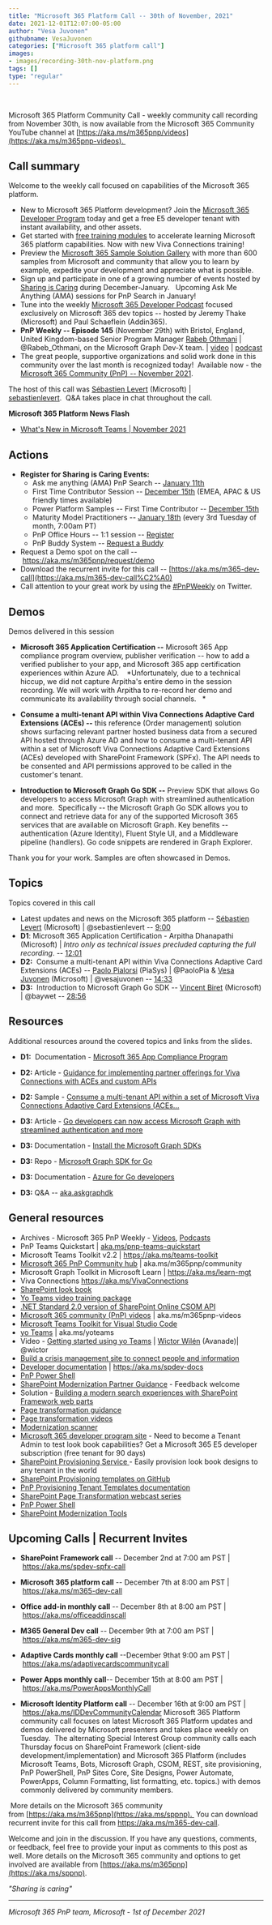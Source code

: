 ```yaml
---
title: "Microsoft 365 Platform Call -- 30th of November, 2021"
date: 2021-12-01T12:07:00-05:00
author: "Vesa Juvonen"
githubname: VesaJuvonen
categories: ["Microsoft 365 platform call"]
images:
- images/recording-30th-nov-platform.png
tags: []
type: "regular"
---
```

 

Microsoft 365 Platform Community Call - weekly community call recording
from November 30th, is now available from the Microsoft 365 Community
YouTube channel
at [https://aka.ms/m365pnp/videos](https://aka.ms/m365pnp-videos). 


## Call summary

Welcome to the weekly call focused on capabilities of the Microsoft 365
platform.   

-   New to Microsoft 365 Platform development? Join the [Microsoft 365
    Developer Program](https://aka.ms/m365/devprogram) today and get a
    free E5 developer tenant with instant availability, and other
    assets.
-   Get started with [free training
    modules](https://aka.ms/m365/dev/learn) to accelerate learning
    Microsoft 365 platform capabilities. Now with new Viva Connections
    training!
-   Preview the [Microsoft 365 Sample Solution
    Gallery](https://aka.ms/m365/samples) with more than 600 samples
    from Microsoft and community that allow you to learn by example,
    expedite your development and appreciate what is possible.
-   Sign up and participate in one of a growing number of events hosted
    by [Sharing is Caring](https://pnp.github.io/sharing-is-caring/)
    during December-January.   Upcoming Ask Me Anything (AMA) sessions
    for PnP Search in January!   
-   Tune into the weekly [Microsoft 365 Developer
    Podcast](https://m365devpodcast.com) focused exclusively on
    Microsoft 365 dev topics -- hosted by Jeremy Thake (Microsoft) and
    Paul Schaeflein (Addin365).
-   **PnP Weekly -- Episode 145** (November 29th) with Bristol,
    England, United Kingdom-based Senior Program Manager [Rabeb
    Othmani](https://twitter.com/Rabeb_Othmani) | @Rabeb_Othmani, on
    the Microsoft Graph Dev-X
    team. | [video](https://techcommunity.microsoft.com/t5/microsoft-365-pnp-blog/bg-p/Microsoft365PnPBlog) | [podcast](https://pnpweekly.podbean.com/e/microsoft-365-pnp-weekly-episode-145-%e2%80%93-29th-of-november-2021/)
-   The great people, supportive organizations and solid work done in
    this community over the last month is recognized today!  Available
    now - the [Microsoft 365 Community (PnP) -- November
    2021](https://techcommunity.microsoft.com/t5/microsoft-365-pnp-blog/microsoft-365-pnp-community-november-2021-update/ba-p/2992931). 

The host of this call was [Sébastien
Levert](https://twitter.com/sebastienlevert) (Microsoft) |
[sebastienlevert](https://github.com/sebastienlevert).  Q&A takes
place in chat throughout the call.   

**Microsoft 365 Platform News Flash**

-   [What's New in Microsoft Teams | November
    2021](https://techcommunity.microsoft.com/t5/microsoft-teams-blog/what-s-new-in-microsoft-teams-november-2021/ba-p/3015700)

## Actions





-   **Register for Sharing is Caring Events:**
    -   Ask me anything (AMA) PnP Search -- [January
        11th](https://forms.office.com/Pages/ResponsePage.aspx?id=KtIy2vgLW0SOgZbwvQuRaXDXyCl9DkBHq4A2OG7uLpdUOFpKRjdQQVlWOEdaRlk2WkI3WUVQWFVNUC4u)
    -   First Time Contributor Session -- [December
        15th](https://forms.office.com/Pages/ResponsePage.aspx?id=KtIy2vgLW0SOgZbwvQuRaXDXyCl9DkBHq4A2OG7uLpdUREZVRDVYUUJLT1VNRDM4SjhGMlpUNzBORy4u)
        (EMEA, APAC & US friendly times available)
    -   Power Platform Samples -- First Time Contributor -- [December
        15th](https://forms.office.com/pages/responsepage.aspx?id=KtIy2vgLW0SOgZbwvQuRaXDXyCl9DkBHq4A2OG7uLpdUMTFJWFFGVUxBNUFZQjZWRUdaOE5BMFkwNS4u)
    -   Maturity Model Practitioners -- [January
        18th](https://forms.office.com/Pages/ResponsePage.aspx?id=KtIy2vgLW0SOgZbwvQuRaXDXyCl9DkBHq4A2OG7uLpdUODY3NVRFQ0E4SFg5WlI1TU83WFJQRklZSy4u)
        (every 3rd Tuesday of month, 7:00am PT)
    -   PnP Office Hours -- 1:1 session --
        [Register](https://outlook.office365.com/owa/calendar/PnPSharingisCaring@warner.digital/bookings/)
    -   PnP Buddy System -- [Request a
        Buddy](https://forms.office.com/Pages/ResponsePage.aspx?id=KtIy2vgLW0SOgZbwvQuRaXDXyCl9DkBHq4A2OG7uLpdUMjRRUVg4NElZUUJLTEY1TVVSVDJFRFpLRS4u)
-   Request a Demo spot on the
    call -- <https://aka.ms/m365pnp/request/demo>
-   Download the recurrent invite for this call
    -- [https://aka.ms/m365-dev-call](https://aka.ms/m365-dev-call%C2%A0)
-   Call attention to your great work by using
    the [#PnPWeekly](https://twitter.com/hashtag/PnPWeekly?src=hashtag_click) on
    Twitter.

## Demos

Demos delivered in this session

-   **Microsoft 365 Application Certification --** Microsoft 365 App
    compliance program overview, publisher verification -- how to add a
    verified publisher to your app, and Microsoft 365 app certification
    experiences within Azure AD.    *Unfortunately, due to a technical
    hiccup, we did not capture Arpitha's entire demo in the session
    recording. We will work with Arpitha to re-record her demo and
    communicate its availability through social channels.   * 

-   **Consume a multi-tenant API within Viva Connections Adaptive Card
    Extensions (ACEs) --** this reference (Order management) solution
    shows surfacing relevant partner hosted business data from a secured
    API hosted through Azure AD and how to consume a multi-tenant API
    within a set of Microsoft Viva Connections Adaptive Card Extensions
    (ACEs) developed with SharePoint Framework (SPFx). The API needs to
    be consented and API permissions approved to be called in the
    customer's tenant.

-   **Introduction to Microsoft Graph Go SDK --** Preview SDK that
    allows Go developers to access Microsoft Graph with streamlined
    authentication and more.  Specifically -- the Microsoft Graph Go SDK
    allows you to connect and retrieve data for any of the supported
    Microsoft 365 services that are available on Microsoft Graph. Key
    benefits -- authentication (Azure Identity), Fluent Style UI, and a
    Middleware pipeline (handlers). Go code snippets are rendered in
    Graph Explorer.

Thank you for your work. Samples are often showcased in Demos.

## Topics

Topics covered in this call

-   Latest updates and news on the Microsoft 365 platform -- [Sébastien
    Levert](https://twitter.com/sebastienlevert) (Microsoft) |
    @sebastienlevert -- [9:00](https://youtu.be/nzPfDZFbvm0?t=540)
-   **D1**: Microsoft 365 Application Certification - Arpitha Dhanapathi
    (Microsoft) | *Intro only as technical issues precluded capturing
    the full recording*. -- [12:01](https://youtu.be/nzPfDZFbvm0?t=721)
-   **D2:**  Consume a multi-tenant API within Viva Connections Adaptive
    Card Extensions (ACEs) -- [Paolo
    Pialorsi](https://twitter.com/PaoloPia) (PiaSys) | @PaoloPia &
    [Vesa Juvonen](https://twitter.com/vesajuvonen) (Microsoft) |
    @vesajuvonen -- [14:33](https://youtu.be/nzPfDZFbvm0?t=873)
-   **D3:**  Introduction to Microsoft Graph Go SDK -- [Vincent
    Biret](https://twitter.com/baywet) (Microsoft) | @baywet --
    [28:56](https://youtu.be/nzPfDZFbvm0?t=1736)


## Resources

Additional resources around the covered topics and links from the
slides.

-   **D1:**  Documentation - [Microsoft 365 App Compliance
    Program](https://docs.microsoft.com/microsoft-365-app-certification/overview) 

-   **D2:** Article - [Guidance for implementing partner offerings for
    Viva Connections with ACEs and custom
    APIs](https://devblogs.microsoft.com/microsoft365dev/guidance-on-implementing-partner-offerings-for-viva-connections-with-aces-and-custom-apis/) 

-   **D2:** Sample - [Consume a multi-tenant API within a set of
    Microsoft Viva Connections Adaptive Card Extensions
    (ACEs\...](https://github.com/pnp/spfx-reference-scenarios/tree/main/samples/ace-pnp-contoso-orders) 

-   **D3:** Article - [Go developers can now access Microsoft Graph
    with streamlined authentication and
    more](https://devblogs.microsoft.com/microsoft365dev/go-developers-can-now-access-microsoft-graph-with-streamlined-authentication-and-more/) 

-   **D3:** Documentation - [Install the Microsoft Graph
    SDKs](https://docs.microsoft.com/graph/sdks/sdk-installation) 

-   **D3:** Repo - [Microsoft Graph SDK for
    Go](https://github.com/microsoftgraph/msgraph-sdk-go) 

-   **D3:** Documentation - [Azure for Go
    developers](https://docs.microsoft.com/azure/developer/go/) 

-   **D3:** Q&A --
    [aka.askgraphdk](https://docs.microsoft.com/answers/topics/microsoft-graph-sdk.html) 


## General resources

-   Archives - Microsoft 365 PnP Weekly
    - [Videos](https://www.youtube.com/playlist?list=PLR9nK3mnD-OVYI-St_CBiFfuL4CZbBpkC), [Podcasts](https://pnpweekly.podbean.com/)  
-   PnP Teams Quickstart
    | [aka.ms/pnp-teams-quickstart](https://aka.ms/pnp-teams-quickstart)
-   Microsoft Teams Toolkit v2.2 | <https://aka.ms/teams-toolkit>
-   [Microsoft 365 PnP Community
    hub](https://techcommunity.microsoft.com/t5/microsoft-365-pnp/ct-p/Microsoft365PnP) |
    aka.ms/m365pnp/community 
-   Microsoft Graph Toolkit in Microsoft Learn
    | <https://aka.ms/learn-mgt>
-   Viva Connections <https://aka.ms/VivaConnections>
-   [SharePoint look
    book](https://lookbook.microsoft.com/?WT.mc_id=m365-24198-cxa)
-   [Yo Teams video training package](https://aka.ms/yoteams-training)
-   [.NET Standard 2.0 version of SharePoint Online CSOM
    API](https://developer.microsoft.com/microsoft-365/blogs/net-standard-version-of-sharepoint-online-csom-apis?WT.mc_id=m365-24198-cxa)
-   [Microsoft 365 community (PnP)
    videos](https://aka.ms/m365pnp-videos) | aka.ms/m365pnp-videos
-   [Microsoft Teams Toolkit for Visual Studio
    Code](https://marketplace.visualstudio.com/items?itemName=TeamsDevApp.ms-teams-vscode-extension)
-   [yo Teams](https://aka.ms/yoteams) | aka.ms/yoteams
-   Video - [Getting started using yo
    Teams](https://youtu.be/w0OrFkzNC10) | [Wictor
    Wilén](https://twitter.com/wictor) (Avanade)| @wictor
-   [Build a crisis management site to connect people and
    information](https://techcommunity.microsoft.com/t5/microsoft-sharepoint-blog/build-a-crisis-management-site-to-connect-people-and-information/ba-p/1216791?WT.mc_id=m365-24198-cxa)
-   [Developer
    documentation](https://aka.ms/spdev-docs) | <https://aka.ms/spdev-docs>
-   [PnP Power Shell](https://aka.ms/sppnp-powershell)
-   [SharePoint Modernization Partner
    Guidance](https://aka.ms/sppnp-modernization-partnerguidance) -
    Feedback welcome
-   Solution - [Building a modern search experiences with SharePoint
    Framework web parts](https://aka.ms/pnp-modern-search)
-   [Page transformation
    guidance](https://aka.ms/sppnp-pagetransformation)
-   [Page transformation
    videos](https://aka.ms/sppnp-pagetransformationvideos)
-   [Modernization scanner](https://aka.ms/sppnp-modernizationscanner)
-   [Microsoft 365 developer program
    site](https://developer.microsoft.com/office/dev-program?WT.mc_id=m365-24198-cxa) -
    Need to become a Tenant Admin to test look book capabilities? Get a
    Microsoft 365 E5 developer subscription (free tenant for 90 days)
-   [SharePoint Provisioning
    Service ](https://lookbook.microsoft.com/)- Easily provision
    look book designs to any tenant in the world
-   [SharePoint Provisioning templates on
    GitHub](https://github.com/SharePoint/sp-dev-provisioning-templates)
-   [PnP Provisioning Tenant Templates
    documentation](https://docs.microsoft.com/sharepoint/dev/solution-guidance/pnp-provisioning-tenant-templates?WT.mc_id=m365-24198-cxa)
-   [SharePoint Page Transformation webcast
    series](https://developer.microsoft.com/sharepoint/blogs/sharepoint-page-transformation-webcast-series?WT.mc_id=m365-24198-cxa)
-   [PnP Power Shell](https://aka.ms/sppnp-powershell)
-   [SharePoint Modernization
    Tools](https://github.com/SharePoint/sp-dev-modernization/tree/dev/Tools)

## Upcoming Calls | Recurrent Invites


-   **SharePoint Framework call** -- December 2nd at 7:00 am PST
    | <https://aka.ms/spdev-spfx-call>
-   **Microsoft 365 platform call** -- December 7th at 8:00 am PST
    | <https://aka.ms/m365-dev-call>
-   **Office add-in monthly call** -- December 8th at 8:00 am PST
    | <https://aka.ms/officeaddinscall>
-   **M365 General Dev call** -- December 9th at 7:00 am PST
    | <https://aka.ms/m365-dev-sig>
-   **Adaptive Cards monthly call** --December 9that 9:00 am PST
| <https://aka.ms/adaptivecardscommunitycall>

-   **Power Apps monthly call**-- December 15th at 8:00 am PST
    | <https://aka.ms/PowerAppsMonthlyCall>
-   **Microsoft Identity Platform call** -- December 16th at 9:00 am
    PST | <https://aka.ms/IDDevCommunityCalendar>
Microsoft 365 Platform community call focuses on latest Microsoft 365
Platform updates and demos delivered by Microsoft presenters and takes
place weekly on Tuesday.  The alternating Special Interest Group
community calls each Thursday focus on SharePoint Framework (client-side
development/implementation) and Microsoft 365 Platform (includes
Microsoft Teams, Bots, Microsoft Graph, CSOM, REST, site provisioning,
PnP PowerShell, PnP Sites Core, Site Designs, Power Automate, PowerApps,
Column Formatting, list formatting, etc. topics.) with demos commonly
delivered by community members. 

 More details on the Microsoft 365
community from [https://aka.ms/m365pnp](https://aka.ms/sppnp). 
You can download recurrent invite for this call
from <https://aka.ms/m365-dev-call>.  

Welcome and join in the
discussion. If you have any questions, comments, or feedback, feel free
to provide your input as comments to this post as well. More details on
the Microsoft 365 community and options to get involved are available
from [https://aka.ms/m365pnp](https://aka.ms/sppnp).


*"Sharing is caring"*

------------------------------------------------------------------------

*Microsoft 365 PnP team, Microsoft - 1st of December 2021*
